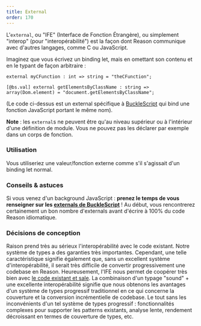 ```yaml
---
title: External
order: 170
---
```


L'`external`, ou "IFE" (Interface de Fonction Étrangère), ou simplement "interop" (pour "interopérabilité") est la façon dont Reason communique avec d'autres langages, comme C ou JavaScript.

Imaginez que vous écrivez un binding let, mais en omettant son contenu et en le typant de façon arbitraire :

```reason
external myCFunction : int => string = "theCFunction";
```

```reason
[@bs.val] external getElementsByClassName : string => array(Dom.element) = "document.getElementsByClassName";
```

(Le code ci-dessus est un external spécifique à [BuckleScript](https://bucklescript.github.io/) qui bind une fonction JavaScript portant le même nom).

**Note** : les `external`s ne peuvent être qu'au niveau supérieur ou à l'intérieur d'une définition de module. Vous ne pouvez pas les déclarer par exemple dans un corps de fonction.

### Utilisation

Vous utiliseriez une valeur/fonction externe comme s'il s'agissait d'un binding let normal.

### Conseils & astuces

Si vous venez d'un background JavaScript : **prenez le temps de vous renseigner sur les [externals de BuckleScript](https://bucklescript.github.io/docs/en/interop-overview.html)** ! Au début, vous rencontrerez certainement un bon nombre d'externals avant d'écrire à 100% du code Reason idiomatique.

### Décisions de conception

Raison prend très au sérieux l'interopérabilité avec le code existant. Notre système de types a des garanties très importantes. Cependant, une telle caractéristique signifie également que, sans un excellent système d'interopérabilité, il serait très difficile de convertir progressivement une codebase en Reason. Heureusement, l'IFE nous permet de coopérer très bien avec [le code existant et sale](/guide/javascript/converting). La combinaison d'un typage "sound" + une excellente interopérabilité signifie que nous obtenons les avantages d'un système de types progressif traditionnel en ce qui concerne la couverture et la conversion incrémentielle de codebase. Le tout sans les inconvénients d'un tel système de types progressif : fonctionnalités complexes pour supporter les patterns existants, analyse lente, rendement décroissant en termes de couverture de types, etc.

